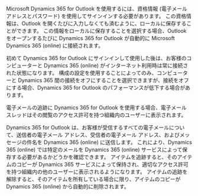 Microsoft Dynamics 365 for Outlook を使用するには、資格情報 (電子メール アドレスとパスワード) を使用してサインインする必要があります。 この資格情報は、Outlook を開くたびに入力しなくても済むように、ローカルに保存することができます。 この情報をローカルに保存することを選択する場合、Outlook をオープンするたびに Dynamics 365 for Outlook が自動的に Microsoft Dynamics 365 (online) に接続されます。  
  
 初めて Dynamics 365 for Outlook にサインインして使用した後は、お客様のコンピューターと Dynamics 365 (online) がインターネット利用時は常に接続された状態になります。 構成の設定を使用することによってのみ、コンピューターと Dynamics 365 間の接続をオフにすることを選択できますが、接続をオフにする場合、Dynamics 365 for Outlook のパフォーマンスが低下する場合があります。  
  
 電子メールの追跡に Dynamics 365 for Outlook を使用する場合、電子メール スレッドはその閲覧のアクセス許可を持つ組織内のユーザーに表示されます。  
  
Dynamics 365 for Outlook は、お客様が受信するすべての電子メールについて、送信者の電子メール アドレス、受信者の電子メール アドレス、およびメッセージの件名を Dynamics 365 (online) に送信します。 これにより、Dynamics 365 (online) では特定のメールを Dynamics 365 (online) サービスによって保存する必要があるかどうかを確認できます。 アイテムを追跡すると、そのアイテムのコピーが Dynamics 365 サービスによって保持され、適切なアクセス許可を持つ組織内の他のユーザーに表示されるようになります。 アイテムの追跡を解除すると、そのアイテムを所有している場合に限り、アイテムのコピーが Dynamics 365 (online) から自動的に削除されます。